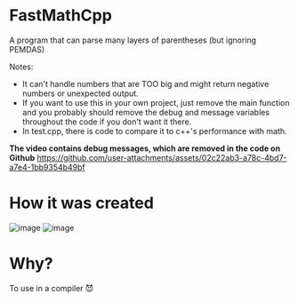 # FastMathCpp
A program that can parse many layers of parentheses (but ignoring PEMDAS)

Notes:
- It can't handle numbers that are TOO big and might return negative numbers or unexpected output.
- If you want to use this in your own project, just remove the main function and you probably should remove the debug and message variables throughout the code if you don't want it there.
- In test.cpp, there is code to compare it to c++'s performance with math.

**The video contains debug messages, which are removed in the code on Github**
https://github.com/user-attachments/assets/02c22ab3-a78c-4bd7-a7e4-1bb9354b49bf
# How it was created
![image](https://github.com/user-attachments/assets/8a180799-b0b7-4835-9d58-64125bae5e6c)
![image](https://github.com/user-attachments/assets/cc308407-f785-417f-9d22-bbf3f0946d52)
# Why?
To use in a compiler 😈
